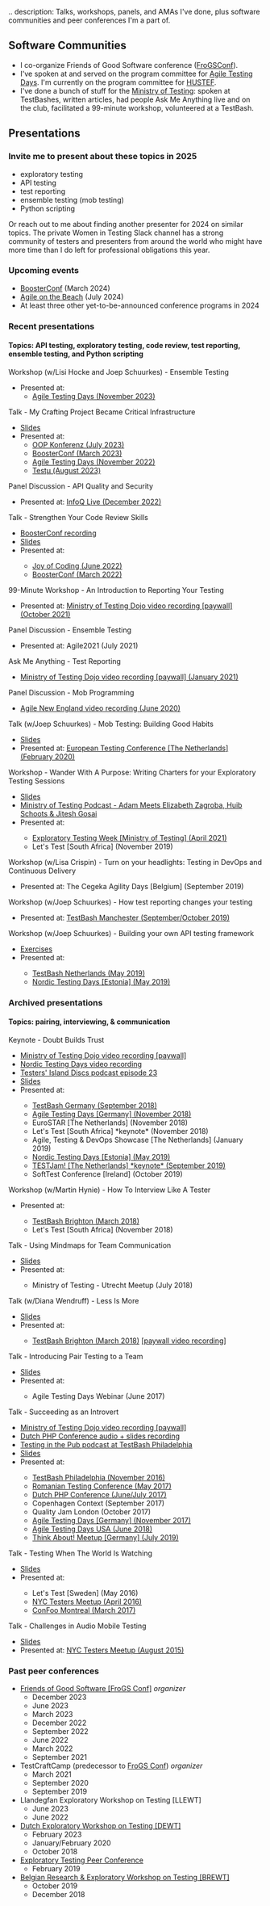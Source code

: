 .. description: Talks, workshops, panels, and AMAs I've done, plus software communities and peer conferences I'm a part of. 

## Software Communities 

- I co-organize Friends of Good Software conference ([FroGSConf](https://frogsconf.nl/)).
- I've spoken at and served on the program committee for [Agile Testing Days](https://agiletestingdays.com/). I'm currently on the program committee for [HUSTEF](https://hustef.hu/).
- I've done a bunch of stuff for the [Ministry of Testing](https://www.ministryoftesting.com/): spoken at TestBashes, written articles, had people Ask Me Anything live and on the club, facilitated a 99-minute workshop, volunteered at a TestBash. 

## Presentations

### Invite me to present about these topics in 2025

- exploratory testing
- API testing
- test reporting
- ensemble testing (mob testing)
- Python scripting

Or reach out to me about finding another presenter for 2024 on similar topics. The private Women in Testing Slack channel has a strong community of testers and presenters from around the world who might have more time than I do left for professional obligations this year.

### Upcoming events

- [BoosterConf](https://2024.boosterconf.no/) (March 2024)
- [Agile on the Beach](https://agileonthebeach.com/) (July 2024)
- At least three other yet-to-be-announced conference programs in 2024

### Recent presentations
#### Topics: API testing, exploratory testing, code review, test reporting, ensemble testing, and Python scripting

<a href="#" class="accordion" data-toggle="collapse" data-target="#ensemble-testing-workshop"><i class="fa fa-users"></i> </a> Workshop (w/Lisi Hocke and Joep Schuurkes) - Ensemble Testing 
<ul id="ensemble-testing-workshop" class="collapse">
	<li>Presented at:
		<ul>
			<li><a href="https://agiletestingdays.com/2023/session/ensemble-testing/" target="_blank">Agile Testing Days (November 2023)</a></li>
		</ul>
	</li>
</ul>

<a href="#" class="accordion" data-toggle="collapse" data-target="#crafting-project-infrastructure"><i class="fa fa-bullhorn"></i> <i class="fa fa-file-powerpoint"></i></a> Talk - My Crafting Project Became Critical Infrastructure
<ul id="crafting-project-infrastructure" class="collapse">
	<li><a href="../../assets/slides/cloud-deployment-script.pdf">Slides</a></li>
	<li>Presented at:
		<ul>
			<li><a href="https://www.oop-konferenz.de/oop-2023-muenchen/startpage/program/conference-program" target="_blank">OOP Konferenz (July 2023)</a></li>
			<li><a href="https://2023.boosterconf.no/program/thursday/3_short_talks_and_workshops_cont/kongesal_2_3/11-my-crafting-project-became-critical-infrastructure/" target="_blank">BoosterConf (March 2023)</a></li>
			<li><a href="https://agiletestingdays.com/2022/session/my-crafting-project-became-critical-infrastructure/" target="_blank">Agile Testing Days (November 2022)</a></li>
			<li><a href="https://www.lambdatest.com/blog/my-crafting-project-became-critical-infrastructure/" target="_blank">Testμ (August 2023)</a></li>
		</ul>
	</li>
</ul>

<a href="#" class="accordion" data-toggle="collapse" data-target="#api-security-panel"><i class="fa fa-bullhorn"></i> <i class="fab fa-youtube"></i></a> Panel Discussion - API Quality and Security
<ul id="api-security-panel" class="collapse">
	<li>Presented at: <a href="https://live.infoq.com/?utm_source=linkedin&utm_medium=social&utm_campaign=il1222" target="_blank">InfoQ Live (December 2022)</a></li>
</ul>

<a href="#" class="accordion" data-toggle="collapse" data-target="#strengthen-your-code-review-skills"><i class="fa fa-bullhorn"></i> <i class="fab fa-youtube"></i> <i class="fa fa-file-powerpoint"></i></a> Talk - Strengthen Your Code Review Skills
<ul id="strengthen-your-code-review-skills" class="collapse">
	<li><a href="https://vimeo.com/691777585" target="_blank">BoosterConf recording</a></li>
	<li><a href="../../assets/slides/code-review.pdf">Slides</a></li>
	<li>Presented at:</li>
		<ul>
			<li><a href="https://joyofcoding.org/2022/speakers/lightning-talks.html" target="_blank">Joy of Coding (June 2022)</a></li>
			<li><a href="https://2022.boosterconf.no/talk/70-strengthen-your-code-review-skills/" target="_blank">BoosterConf (March 2022)</a></li>
		</ul>
</ul>


<a href="#" class="accordion" data-toggle="collapse" data-target="#reporting-your-testing-99-minute-workshop"><i class="fa fa-bullhorn"></i> <i class="fa fa-video"></i></a> 99-Minute Workshop - An Introduction to Reporting Your Testing
<ul id="reporting-your-testing-99-minute-workshop" class="collapse">
	<li>Presented at: <a href="https://www.ministryoftesting.com/dojo/series/99-minute-workshops-essentials/lessons/an-introduction-to-reporting-your-testing" target="_blank">Ministry of Testing Dojo video recording [paywall] (October 2021)</a></li>
</ul>

<a href="#" class="accordion" data-toggle="collapse" data-target="#agile-2021-ensemble-testing-panel"><i class="fa fa-bullhorn"></i> <i class="fab fa-youtube"></i></a> Panel Discussion - Ensemble Testing
<ul id="agile-2021-ensemble-testing-panel" class="collapse">
	<li>Presented at: Agile2021 (July 2021)</a></li>
</ul>

<a href="#" class="accordion" data-toggle="collapse" data-target="#test-reporting-ama"><i class="fa fa-bullhorn"></i> <i class="fa fa-video"></i></a> Ask Me Anything - Test Reporting
<ul id="test-reporting-ama" class="collapse">
	<li><a href="https://www.ministryoftesting.com/dojo/lessons/testing-ask-me-anything-test-reporting-elizabeth-zagroba" target="_blank">Ministry of Testing Dojo video recording [paywall] (January 2021)</a></li>
</ul>

<a href="#" class="accordion" data-toggle="collapse" data-target="#mob-programming-agile-new-england"><i class="fa fa-bullhorn"></i> <i class="fab fa-youtube"></i></a> Panel Discussion - Mob Programming
<ul id="mob-programming-agile-new-england" class="collapse">
	<li><a href="https://www.youtube.com/watch?v=VM7En7eV4ZE" target="_blank">Agile New England video recording (June 2020)</a></li>
</ul>

<a href="#" class="accordion" data-toggle="collapse" data-target="#mob-testing"><i class="fa fa-bullhorn"></i> <i class="fa fa-file-powerpoint"></i></a> Talk (w/Joep Schuurkes) - Mob Testing: Building Good Habits
<ul id="mob-testing" class="collapse">
	<li><a href="https://ezagroba.github.io/mob-testing/" target="_blank">Slides</a></li>
	<li>Presented at: <a href="https://europeantestingconference.eu/2020/topics/#elizabeth-zagroba" target="_blank">European Testing Conference [The Netherlands] (February 2020)</a></li>
</ul>


<a href="#" class="accordion" data-toggle="collapse" data-target="#wander"><i class="fa fa-users"></i> <i class="fa fa-file-powerpoint"></i> <i class="fas fa-book-open"></i></a> Workshop - Wander With A Purpose: Writing Charters for your Exploratory Testing Sessions
<ul id="wander" class="collapse">
<li><a href="https://ezagroba.github.io/charters/" target="_blank">Slides</a></li>
<li><a href="https://www.ministryoftesting.com/dojo/series/the-ministry-of-testing-podcast-2020/lessons/mot-podcast-adam-meets-elizabeth-zagroba-huib-schoots-jitesh-gosai" target="_blank">Ministry of Testing Podcast - Adam Meets Elizabeth Zagroba, Huib Schoots & Jitesh Gosai</a></li>
<li>Presented at:</li>
	<ul>
		<li><a href="https://club.ministryoftesting.com/t/wander-with-a-purpose-writing-charters-for-your-exploratory-test-sessions/49746" target="_blank">Exploratory Testing Week [Ministry of Testing] (April 2021)</a></li>
		<li>Let's Test [South Africa] (November 2019)</li>
	</ul>
</ul>


<a href="#" class="accordion" data-toggle="collapse" data-target="#cegeka"><i class="fa fa-users"></i></a> Workshop (w/Lisa Crispin) - Turn on your headlights: Testing in DevOps and Continuous Delivery
<ul id="cegeka" class="collapse">
	<li>Presented at: The Cegeka Agility Days [Belgium] (September 2019)</li>
</ul>


<a href="#" class="accordion" data-toggle="collapse" data-target="#test-reporting"><i class="fa fa-users"></i></a> Workshop (w/Joep Schuurkes) - How test reporting changes your testing
<ul id="test-reporting" class="collapse">
	<li>Presented at: <a href="https://ministryoftesting.com/events/testbash-manchester-2019" target="_blank">TestBash Manchester (September/October 2019)</a></li>
</ul>



<a href="#" class="accordion" data-toggle="collapse" data-target="#python-api-framework"><i class="fa fa-users"></i> <i class="fa fa-file-powerpoint"></i></a> Workshop (w/Joep Schuurkes) - Building your own API testing framework</a>
<ul id="python-api-framework" class="collapse">
	<li><a href="https://github.com/j19sch/building-an-api-testing-framework" target="_blank">Exercises</a></li>
	<li>Presented at:</li>
		<ul>
			<li><a href="https://www.ministryoftesting.com/events/testbash-netherlands-2019" target="_blank">TestBash Netherlands (May 2019)</a></li>
			<li><a href="https://nordictestingdays.eu/2019-2/" target="_blank">Nordic Testing Days [Estonia] (May 2019)</a></li>
		</ul>
</ul>

### Archived presentations 
#### Topics: pairing, interviewing, & communication

<a href="#" class="accordion" data-toggle="collapse" data-target="#doubt-trust"><i class="fa fa-bullhorn"></i> <i class="fa fa-video"></i>  <i class="fab fa-youtube"></i> <i class="fa fa-file-powerpoint"></i> <i class="fa fa-podcast"></i> <i class="fa fa-book-open"></i></a> Keynote - Doubt Builds Trust
<ul id="doubt-trust" class="collapse">
<li><a href="https://dojo.ministryoftesting.com/dojo/lessons/doubt-builds-trust-elizabeth-zagroba" target="_blank">Ministry of Testing Dojo video recording [paywall]</a></li>
<li><a href="https://youtube.com/watch?v=SM57HMJpkZc" target="_blank">Nordic Testing Days video recording</a></li>
<li><a href="https://www.ministryoftesting.com/dojo/lessons/testers-island-discs-ep23-elizabeth-zagroba" target="_blank">Testers' Island Discs podcast episode 23</a></li>
<li><a href="../../assets/slides/doubt-builds-trust.pdf">Slides</a></li>
<li>Presented at:</li>
	<ul>
		<li><a href="https://dojo.ministryoftesting.com/events/testbash-germany-2018" target="_blank">TestBash Germany (September 2018)</a></li>
		<li><a href="https://agiletestingdays.com/2018/session/doubt-builds-trust/" target="_blank">Agile Testing Days [Germany] (November 2018)</a></li>
		<li>EuroSTAR [The Netherlands] (November 2018)</li>
		<li>Let's Test [South Africa] *keynote* (November 2018)</li>
		<li>Agile, Testing & DevOps Showcase [The Netherlands] (January 2019)</li>
		<li><a href="https://nordictestingdays.eu/2019-2/" target="_blank">Nordic Testing Days [Estonia] (May 2019)</a></li>
		<li><a href="https://www.eventbrite.nl/e/testjam-a-conference-for-testers-by-testers-tickets-59516901655" target="_blank">TESTJam! [The Netherlands] *keynote* (September 2019)</a></li>
		<li>SoftTest Conference [Ireland] (October 2019)</li>
	</ul>
</ul>

<a href="#" class="accordion" data-toggle="collapse" data-target="#interview"><i class="fa fa-users"></i></a> Workshop (w/Martin Hynie) - How To Interview Like A Tester</a>

<ul id="interview" class="collapse">
	<li>Presented at:</li>
		<ul>
			<li><a href="https://dojo.ministryoftesting.com/events/testbash-brighton-2018" target="_blank">TestBash Brighton (March 2018)</a></li>
			<li>Let's Test [South Africa] (November 2018)</li>
		</ul>
</ul>	

<a href="#" class="accordion" data-toggle="collapse" data-target="#mindmaps"><i class="fa fa-bullhorn"></i> <i class="fa fa-file-powerpoint"></i></a> Talk - Using Mindmaps for Team Communication
<ul id="mindmaps" class="collapse">
	<li><a href="../../assets/slides/mindmaps.pdf">Slides</a></li>
	<li>Presented at:</li>
		<ul>
			<li>Ministry of Testing - Utrecht Meetup (July 2018)</li>
		</ul>
</ul>

<a href="#" class="accordion" data-toggle="collapse" data-target="#less-more"><i class="fa fa-bullhorn"></i> <i class="fa fa-video"></i> <i class="fa fa-file-powerpoint"></i></a> Talk (w/Diana Wendruff) - Less Is More
<ul id="less-more" class="collapse">
	<li><a href="../../assets/slides/less-more.pdf">Slides</a></li>
	<li>Presented at:</li>
		<ul>
			<li><a href="https://dojo.ministryoftesting.com/events/testbash-brighton-2018" target="_blank">TestBash Brighton (March 2018)</a> <a href="https://www.ministryoftesting.com/dojo/lessons/less-is-more-diana-wendruff-elizabeth-zagroba" target="_blank">[paywall video recording]</a></li>
		</ul>
</ul>

<a href="#" class="accordion" data-toggle="collapse" data-target="#pair-testing"><i class="fa fa-bullhorn"></i> <i class="fa fa-file-powerpoint"></i></a> Talk - Introducing Pair Testing to a Team
<ul id="pair-testing" class="collapse">
	<li><a href="https://drive.google.com/drive/folders/0Bwh-vIQL_6mKb1VZQWswbFNCY0U?resourcekey=0-QCcWTmslD8_GJz9WbxzqvA">Slides</a></li>
	<li>Presented at:</li>
		<ul>
			<li>Agile Testing Days Webinar (June 2017)</li>
		</ul>
</ul>

<a href="#" class="accordion" data-toggle="collapse" data-target="#introvert"><i class="fa fa-bullhorn"></i> <i class="fa fa-video"></i> <i class="fa fa-photo-video"></i> <i class="fa fa-podcast"></i> <i class="fa fa-file-powerpoint"></i> <i class="fas fa-book-open"></i></a> Talk - Succeeding as an Introvert
<ul id="introvert" class="collapse">
<li><a href="https://dojo.ministryoftesting.com/lessons/succeeding-as-an-introvert-elizabeth-zagroba">Ministry of Testing Dojo video recording [paywall]</a></li>
<li><a href="https://www.youtube.com/watch?v=3SdoCJQsXB4">Dutch PHP Conference audio + slides recording</a></li>
<li><a href="https://www.ministryoftesting.com/dojo/series/the-ministry-of-testing-podcast-2016/lessons/elizabeth-live-from-testing-in-the-pub-at-testbash-philadelphia" target="_blank">Testing in the Pub podcast at TestBash Philadelphia</a></li>
<li><a href="../../assets/slides/introvert.pdf">Slides</a></li>
<li>Presented at:</li>
	<ul>
		<li><a href="https://www.ministryoftesting.com/dojo/series/testbash-philadelphia-2016-ministry-of-testing" target="_blank">TestBash Philadelphia (November 2016)</a></li>
		<li><a href="https://romaniatesting.ro/rtc2017/" target="_blank">Romanian Testing Conference (May 2017)</a></li>
		<li><a href="https://www.phpconference.nl/" target="_blank">Dutch PHP Conference (June/July 2017)</a></li>
		<li>Copenhagen Context (September 2017)</li>
		<li>Quality Jam London (October 2017)</li>
		<li><a href="https://web.archive.org/web/20220119005054/https://agiletestingdays.us/session/succeeding-as-an-introvert/" target="_blank">Agile Testing Days [Germany] (November 2017)</a></li>
		<li><a href="https://web.archive.org/web/20220119005054/https://agiletestingdays.us/session/succeeding-as-an-introvert/" target="_blank">Agile Testing Days USA (June 2018)</a></li>
		<li><a href="https://www.meetup.com/Think-About-about-Tech-Design-and-their-impact-on-Society/events/262967473/" target="_blank">Think About! Meetup [Germany] (July 2019)</a></li>
	</ul>
</ul>


<a href="#" class="accordion" data-toggle="collapse" data-target="#watching"><i class="fa fa-bullhorn"></i> <i class="fa fa-file-powerpoint"></i></a> Talk - Testing When The World Is Watching
<ul id="watching" class="collapse">
	<li><a href="../../assets/slides/testing-when-the-world-is-watching.pdf">Slides</a></li>
	<li>Presented at:</li>
	<ul>
		<li>Let's Test [Sweden] (May 2016)</li>
		<li><a href="http://www.meetup.com/NYC-Testers/events/230377700/" target="_blank">NYC Testers Meetup (April 2016)</a></li>
		<li><a href="https://confoo.ca/en/yul2017/schedule" target="_blank">ConFoo Montreal (March 2017)</a></li>
	</ul>
</ul>


<a href="#" class="accordion" data-toggle="collapse" data-target="#audio-mobile"><i class="fa fa-bullhorn"></i> <i class="fa fa-file-powerpoint"></i></a> Talk - Challenges in Audio Mobile Testing
<ul id="audio-mobile" class="collapse">
	<li><a href="../../assets/slides/audio-mobile-testing.pdf">Slides</a></li>
	<li>Presented at: <a href="http://www.meetup.com/NYC-Testers/events/224194458/" target="_blank">NYC Testers Meetup (August 2015)</a></li>
</ul>

### Past peer conferences

- [Friends of Good Software [FroGS Conf]](http://frogsconf.nl/) *organizer*
	- December 2023
	- June 2023
	- March 2023
	- December 2022
	- September 2022
	- June 2022
	- March 2022
	- September 2021
- TestCraftCamp (predecessor to [FroGS Conf](http://frogsconf.nl/)) *organizer*
	 - March 2021
	 - September 2020
	 - September 2019
- Llandegfan Exploratory Workshop on Testing [LLEWT]
	- June 2023
	- June 2022
- [Dutch Exploratory Workshop on Testing [DEWT]](https://dewt.wordpress.com/)
	- February 2023
	- January/February 2020
	- October 2018
- [Exploratory Testing Peer Conference](https://exploratorytesting.org/)
	- February 2019
- [Belgian Research & Exploratory Workshop on Testing [BREWT]](https://brewtconf.wordpress.com/)
	- October 2019
	- December 2018
